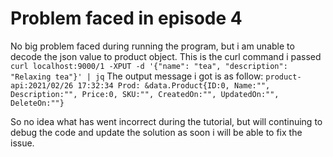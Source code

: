 # Problem faced in episode 4
No big problem faced during running the program, but i am unable to decode the json value to product object. This is the curl command i passed 
```curl localhost:9000/1 -XPUT -d '{"name": "tea", "description": "Relaxing tea"}' | jq```
The output message i got is as follow:
```product-api:2021/02/26 17:32:34 Prod: &data.Product{ID:0, Name:"", Description:"", Price:0, SKU:"", CreatedOn:"", UpdatedOn:"", DeleteOn:""}```

So no idea what has went incorrect during the tutorial, but will continuing to debug the code and update the solution as soon i will be able to fix the issue.
